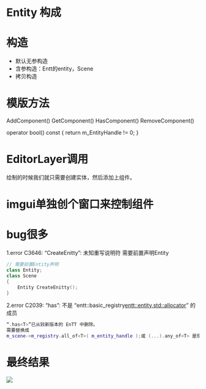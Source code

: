 # Entity 构成

# 构造
* 默认无参构造
* 含参构造：Entt的entity，Scene
* 拷贝构造

# 模版方法
AddComponent()
GetComponent()
HasComponent()
RemoveComponent()

operator bool() const { return m_EntityHandle != 0; }


# EditorLayer调用
 绘制的时候我们就只需要创建实体，然后添加上组件。

# imgui单独创个窗口来控制组件


# bug很多
1.error C3646: “CreateEnitty”: 未知重写说明符
需要前置声明Entity
```cpp
// 需要前置Entity声明
class Entity;
class Scene
{
	Entity CreateEnitty();
}
```

2.error C2039: “has”: 不是 “entt::basic_registry<entt::entity,std::allocator>” 的成员

```cpp
“.has<T>”已从较新版本的 EnTT 中删除。
需要替换成
m_scene->m_registry.all_of<T>( m_entity_handle );或 (...).any_of<T> 是现在要使用的函数。 
```


# 最终结果
![](Pasted%20image%2020241217215751.png)